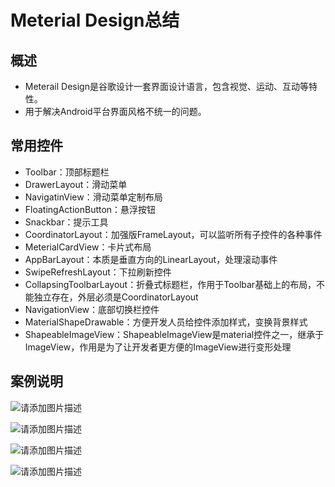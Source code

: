 # Meterial Design总结

## 概述

- Meterail Design是谷歌设计一套界面设计语言，包含视觉、运动、互动等特性。
- 用于解决Android平台界面风格不统一的问题。



## 常用控件

- Toolbar：顶部标题栏
- DrawerLayout：滑动菜单
- NavigatinView：滑动菜单定制布局
- FloatingActionButton：悬浮按钮
- Snackbar：提示工具
- CoordinatorLayout：加强版FrameLayout，可以监听所有子控件的各种事件
- MeterialCardView：卡片式布局
- AppBarLayout：本质是垂直方向的LinearLayout，处理滚动事件
- SwipeRefreshLayout：下拉刷新控件
- CollapsingToolbarLayout：折叠式标题栏，作用于Toolbar基础上的布局，不能独立存在，外层必须是CoordinatorLayout
- NavigationView：底部切换栏控件
- MaterialShapeDrawable：方便开发人员给控件添加样式，变换背景样式
- ShapeableImageView：ShapeableImageView是material控件之一，继承于ImageView，作用是为了让开发者更方便的ImageView进行变形处理



## 案例说明

![请添加图片描述](https://img-blog.csdnimg.cn/80c141e0694645c5a32547f4d254868e.png?x-oss-process=image/watermark,type_ZmFuZ3poZW5naGVpdGk,shadow_10,text_aHR0cHM6Ly9ibG9nLmNzZG4ubmV0L3FxXzE0ODc2MTMz,size_16,color_FFFFFF,t_70)



![请添加图片描述](https://img-blog.csdnimg.cn/d002c3944c234b3c8a82f6896645f548.png?x-oss-process=image/watermark,type_ZmFuZ3poZW5naGVpdGk,shadow_10,text_aHR0cHM6Ly9ibG9nLmNzZG4ubmV0L3FxXzE0ODc2MTMz,size_16,color_FFFFFF,t_70)



![请添加图片描述](https://img-blog.csdnimg.cn/fce6268570234fefbcf16ecc495e89ed.png?x-oss-process=image/watermark,type_ZmFuZ3poZW5naGVpdGk,shadow_10,text_aHR0cHM6Ly9ibG9nLmNzZG4ubmV0L3FxXzE0ODc2MTMz,size_16,color_FFFFFF,t_70)



![请添加图片描述](https://img-blog.csdnimg.cn/2cff44470ca44fb3b68edcd425e9ca6a.png?x-oss-process=image/watermark,type_ZmFuZ3poZW5naGVpdGk,shadow_10,text_aHR0cHM6Ly9ibG9nLmNzZG4ubmV0L3FxXzE0ODc2MTMz,size_16,color_FFFFFF,t_70)



